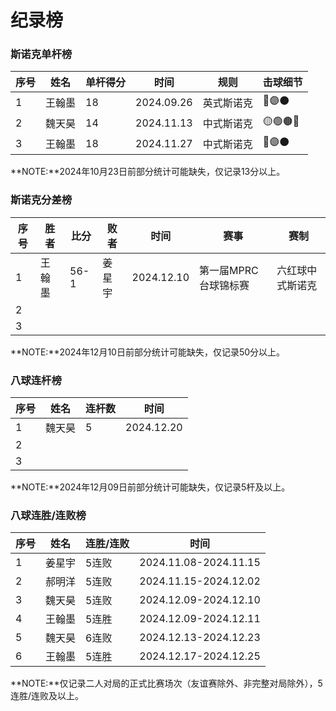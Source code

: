# 纪录榜

### 斯诺克单杆榜

| 序号 | 姓名   | 单杆得分 | 时间      | 规则       | 击球细节 |
| ---- | ------ | -------- | --------- | -------- | -------- |
| 1    | 王翰墨 | 18       | 2024.09.26 | 英式斯诺克 | 🔵🟣⚫️ |
| 2    | 魏天昊 | 14       | 2024.11.13 | 中式斯诺克 | 🟡🟢🟤🔵 |
| 3    | 王翰墨 | 18       | 2024.11.27 | 中式斯诺克 | 🔵🟣⚫️ |

**NOTE:**2024年10月23日前部分统计可能缺失，仅记录13分以上。

### 斯诺克分差榜

| 序号 | 胜者   | 比分 | 败者   | 时间       | 赛事                 | 赛制             |
| ---- | ------ | ---- | ------ | ---------- | -------------------- | ---------------- |
| 1    | 王翰墨 | 56-1 | 姜星宇 | 2024.12.10 | 第一届MPRC台球锦标赛 | 六红球中式斯诺克 |
| 2    |        |      |        |            |                      |                  |
| 3    |        |      |        |            |                      |                  |

**NOTE:**2024年12月10日前部分统计可能缺失，仅记录50分以上。

### 八球连杆榜

| 序号 | 姓名   | 连杆数   | 时间        |
| ---- | ----- | -------- | ---------- |
| 1    | 魏天昊 |  5       | 2024.12.20 |
| 2    |       |          |            |
| 3    |       |          |            |

**NOTE:**2024年12月09日前部分统计可能缺失，仅记录5杆及以上。

### 八球连胜/连败榜

| 序号 | 姓名   | 连胜/连败 | 时间                  |
| ---- | ----- | -------- | --------------------- | 
| 1    | 姜星宇 | 5连败    | 2024.11.08-2024.11.15 |
| 2    | 郝明洋 | 5连败    | 2024.11.15-2024.12.02 |
| 3    | 魏天昊 | 5连败    | 2024.12.09-2024.12.10 |
| 4    | 王翰墨 | 5连胜    | 2024.12.09-2024.12.11 |
| 5    | 魏天昊 | 6连败    | 2024.12.13-2024.12.23 |
| 6    | 王翰墨 | 5连胜    | 2024.12.17-2024.12.25 |

**NOTE:**仅记录二人对局的正式比赛场次（友谊赛除外、非完整对局除外），5连胜/连败及以上。
